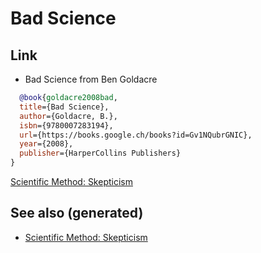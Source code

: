 # Bad Science

## Link

-   Bad Science from Ben Goldacre

``` bibtex
  @book{goldacre2008bad,
  title={Bad Science},
  author={Goldacre, B.},
  isbn={9780007283194},
  url={https://books.google.ch/books?id=Gv1NQubrGNIC},
  year={2008},
  publisher={HarperCollins Publishers}
}
```

[Scientific Method:
Skepticism](./id:554d2f50-b05a-4776-a593-361ffb5e1226)

## See also (generated)

-   [Scientific Method: Skepticism](./20220103-skepticism.md)

